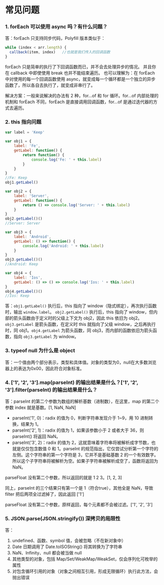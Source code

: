 # 常见问题

### 1. forEach 可以使用 async 吗？有什么问题？

答：forEach 只支持同步代码，Polyfill 版本类似于：

```js
while (index < arr.length) {
  callback(item, index)   //也就是我们传入的回调函数
}
```
forEach 只是简单的执行了下回调函数而已，并不会去处理异步的情况。 并且你在 callback 中即使使用 break 也并不能结束遍历。
也可以理解为：在 forEach 中对使用的每一个回调函数使用 async，就变成每一个循环都是一个独立的异步函数了，所以各自去执行了，就变成非串行了。

解决方案：一般来说解决的办法有 2 种，for...of 和 for 循环。for...of 内部处理的机制和 forEach 不同，forEach 是直接调用回调函数，for...of 是通过迭代器的方式去遍历。

### 2. this 指向问题

```js
var label = 'Keep'

var obj1 = {
    label: 'Fe',
    getLabel: function() {
        return function() {
            console.log('Fe: ' + this.label)
        }
    }
}
//Fe: Keep
obj1.getLabel()

var obj2 = {
    label: 'Server',
    getLabel: function() {
        return () => console.log('Server: ' + this.label)
    }
}
obj2.getLabel()()
//Server: Server

var obj3 = {
    label: 'Android',
    getLabel: () => function() {
        console.log('Android: ' + this.label)
    }
}
obj3.getLabel()()
//Android: Keep

var obj4 = {
    label: 'Ios',
    getLabel: () => () => console.log('Ios: ' + this.label)
}
obj4.getLabel()()
//Ios: Keep
```

答：`obj1.getLabel()` 执行后，this 指向了 window（隐式绑定），再次执行函数时，输出 `window.label`。 `obj2.getLabel()` 执行后，this 指向了 window，但内部的箭头函数由于定义时的父级上下文为 obj2，因此 this 依旧为 obj2。`obj3.getLabel` 是箭头函数，在定义时 this 就指向了父级 window，之后再执行时，同 obj1。`obj4.getLabel` 为箭头函数，同 obj3，而内部的函数依旧为箭头函数，指向 `obj3.getLabel` 为 window。

### 3. typeof null 为什么是 object
答：一个值由两个部分表示，类型和具体值。对象的类型为0，null在大多数浏览器上的表达为0x00，因此符合对象标准。

### 4. ['1', '2', '3'].map(parseInt) 的输出结果是什么？['1', '2', '3'].filter(parseInt) 的输出结果是什么？
答：parseInt 的第二个参数为数组的解析基数（进制数），在这里，map 的第二个参数 index 就是基数。[1, NaN, NaN]
* parseInt('1', 0)：radix 的值为 0，判断字符串发现介于 1~9，用 10 进制转换，结果为 1。
* parseInt('2', 1)：radix 的值为 1，如果该参数小于 2 或者大于 36，则 parseInt() 将返回 NaN。
* parseInt('3', 2)：radix 的值为 2，这就意味着字符串将被解析成字节数，也就是仅仅包含数值 0 和 1。parseInt 的规范指出，它仅尝试分析第一个字符的左侧。这个字符串的第一个字符是 3，它并不是基础基数 2 的一个有效数字。所以这个子字符串将被解析为空。如果子字符串被解析成空了，函数将返回为 NaN。

parseFloat 没有第二个参数，所以返回的就是 1 2 3。[1, 2, 3]

同上，parseInt 的三个结果只有第一个是 1（符合true），其他全是 NaN，导致 filter 把后两项全过滤掉了，因此返回 ['1']

parseFloat 没有第二个参数，原样返回，每个元素都不会被过滤。['1', '2', '3']

### 5. JSON.parse(JSON.stringify()) 深拷贝的局限性
答：
1. undefined、函数、symbol 值，会被忽略（不在新对象中）
2. Date 日期调用了 Date.toISOString() 将其转换为了字符串
3. NaN、Infinity、null 都会被当做 null
4. 其他类型的对象，包括 Map/Set/WeakMap/WeakSet，仅会序列化可枚举的属性
5. 对包含循环引用的对象（对象之间相互引用，形成无限循环）执行此方法，会抛出错误